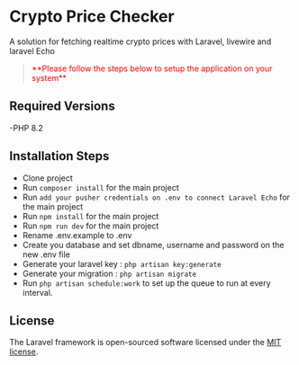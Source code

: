 # Crypto Price Checker
A solution for fetching realtime crypto prices with Laravel, livewire and laravel Echo


<p>
  <blockquote style="color:red">
    **Please follow the steps below to setup the application on your system** 
  </blockquote>
</p>  

## Required Versions
-PHP 8.2

## Installation Steps

- Clone project
- Run ```composer install``` for the main project
- Run ```add your pusher credentials on .env to connect Laravel Echo``` for the main project
- Run ```npm install``` for the main project
- Run ```npm run dev``` for the main project
- Rename .env.example to .env
- Create you database and set dbname, username and password on the new .env file
- Generate your laravel key : ```php artisan key:generate```
- Generate your migration : ```php artisan migrate```
- Run ```php artisan schedule:work``` to set up the queue to run at every interval.
## License

The Laravel framework is open-sourced software licensed under the [MIT license](https://opensource.org/licenses/MIT).
